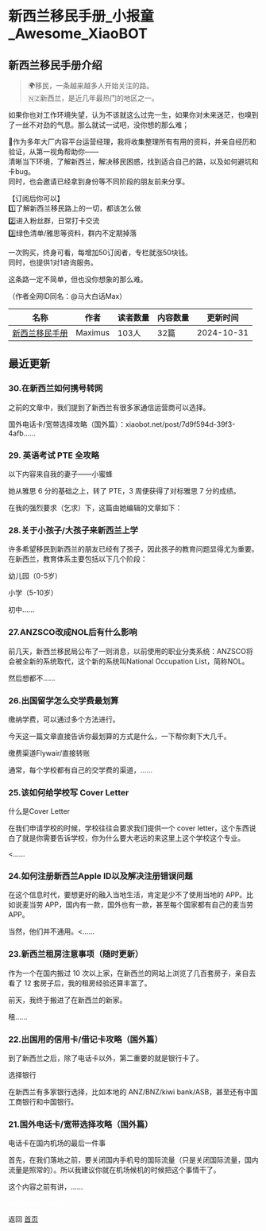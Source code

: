 # 新西兰移民手册_小报童_Awesome_XiaoBOT

## 新西兰移民手册介绍
> 🌍移民，一条越来越多人开始关注的路。    
🇳🇿新西兰，是近几年最热门的地区之一。    
    
如果你也对工作环境失望，认为不该就这么过完一生，如果你对未来迷茫，也嗅到了一丝不对劲的气息。那么就试一试吧，没你想的那么难；    
    
🦄作为多年大厂内容平台运营经理，我将收集整理所有有用的资料，并亲自经历和验证，从第一视角帮助你——  
清晰当下环境，了解新西兰，解决移民困惑，找到适合自己的路，以及如何避坑和卡bug。    
同时，也会邀请已经拿到身份等不同阶段的朋友前来分享。    
    
【订阅后你可以】    
1️⃣了解新西兰移民路上的一切，都该怎么做    
2️⃣进入粉丝群，日常打卡交流    
3️⃣绿色清单/雅思等资料，群内不定期掉落    
    
一次购买，终身可看，每增加50订阅者，专栏就涨50块钱。    
同时，也提供1对1咨询服务。    
    
这条路一定不简单，但也没你想象的那么难。    
    
（作者全网ID同名：@马大白话Max）  
  


|名称|作者|读者数量|内容数量|更新时间|
|---|---|---|---|---|
|[新西兰移民手册](https://xiaobot.net/p/NZmax77?refer=0b133df9-27dc-423b-8101-639049001c13)|Maximus|103人|32篇|2024-10-31|

## 最近更新
### 30.在新西兰如何携号转网

之前的文章中，我们提到了新西兰有很多家通信运营商可以选择。

国外电话卡/宽带选择攻略（国外篇）：xiaobot.net/post/7d9f594d-39f3-4afb......

### 29\. 英语考试 PTE 全攻略

以下内容来自我的妻子——小蜜蜂

她从雅思 6 分的基础之上，转了 PTE，3 周便获得了对标雅思 7 分的成绩。

在我的强烈要求（乞求）下，这篇由她编辑的文章如下：

### 28.关于小孩子/大孩子来新西兰上学

许多希望移民到新西兰的朋友已经有了孩子，因此孩子的教育问题显得尤为重要。在新西兰，教育体系主要包括以下几个阶段：

幼儿园（0-5岁）

小学（5-10岁）

初中......

### 27.ANZSCO改成NOL后有什么影响

前几天，新西兰移民局公布了一则消息，以前使用的职业分类系统：ANZSCO将会被全新的系统取代，这个新的系统叫National Occupation
List，简称NOL。

然后想都不......

### 26.出国留学怎么交学费最划算

缴纳学费，可以通过多个方法进行。

今天这一篇文章直接告诉你最划算的方式是什么，一下帮你剩下大几千。

缴费渠道Flywair/直接转账

通常，每个学校都有自己的交学费的渠道，......

### 25.该如何给学校写 Cover Letter

什么是Cover Letter

在我们申请学校的时候，学校往往会要求我们提供一个 cover letter，这个东西说白了就是你需要告诉学校，你为什么要大老远的来这里上这个学校这个专业。

<......

### 24.如何注册新西兰Apple ID以及解决注册错误问题

在这个信息时代，要想更好的融入当地生活，肯定是少不了使用当地的 APP。比如说麦当劳 APP，国内有一款，国外也有一款，甚至每个国家都有自己的麦当劳
APP。

当然，他们并不通用。<......

### 23.新西兰租房注意事项（随时更新）

作为一个在国内搬过 10 次以上家，在新西兰的网站上浏览了几百套房子，亲自去看了 12 套房子后，我的租房经验还算丰富了。

前天，我终于搬进了在新西兰的新家。

租......

### 22.出国用的信用卡/借记卡攻略（国外篇）

到了新西兰之后，除了电话卡以外，第二重要的就是银行卡了。

选择银行

在新西兰有多家银行选择，比如本地的 ANZ/BNZ/kiwi bank/ASB，甚至还有中国工商银行和中国银行。

### 21.国外电话卡/宽带选择攻略（国外篇）

电话卡在国内机场的最后一件事

首先，在我们落地之前，要关闭国内手机号的国际流量（只是关闭国际流量，国内流量是照常的）。所以我建议你就在机场候机的时候把这个事情干了。

这个内容之前有讲，......


<a href="https://github.com/Reno9527/awesome-xiaobot" style="color: white; text-decoration: none;">awesome-xiaobot</a>

返回 [首页](../README.md)
